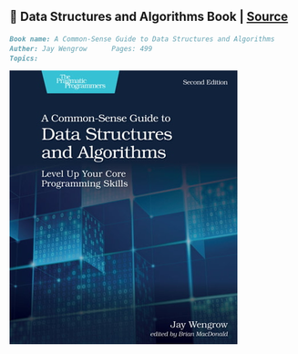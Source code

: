 ## 📓 Data Structures and Algorithms Book | [Source](https://a.co/d/3QHz6QU)
```markdown
Book name: A Common-Sense Guide to Data Structures and Algorithms
Auther: Jay Wengrow      Pages: 499
Topics: 
```
![Data Structures and Algorithms Book](https://raw.githubusercontent.com/alikzalikz/Practice_CS/main/content/images/Structures.and.Algorithms.Book.jpg)